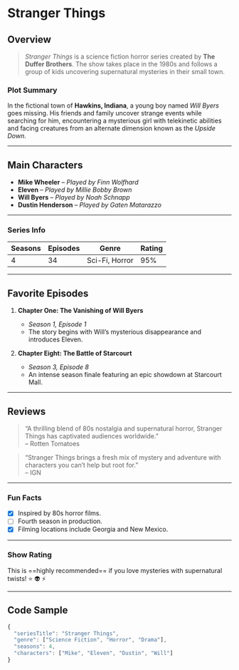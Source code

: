 # Stranger Things

## Overview

> *Stranger Things* is a science fiction horror series created by **The Duffer Brothers**. The show takes place in the 1980s and follows a group of kids uncovering supernatural mysteries in their small town.

### Plot Summary

In the fictional town of **Hawkins, Indiana**, a young boy named _Will Byers_ goes missing. His friends and family uncover strange events while searching for him, encountering a mysterious girl with telekinetic abilities and facing creatures from an alternate dimension known as the *Upside Down*.

---

## Main Characters

- **Mike Wheeler** – *Played by Finn Wolfhard*
- **Eleven** – *Played by Millie Bobby Brown*
- **Will Byers** – *Played by Noah Schnapp*
- **Dustin Henderson** – *Played by Gaten Matarazzo*

---

### Series Info

| Seasons | Episodes | Genre             | Rating |
| ------- | -------- | ----------------- | ------ |
| 4       | 34       | Sci-Fi, Horror    | 95%    |

---

## Favorite Episodes

1. **Chapter One: The Vanishing of Will Byers**
   - *Season 1, Episode 1*
   - The story begins with Will’s mysterious disappearance and introduces Eleven.

2. **Chapter Eight: The Battle of Starcourt**
   - *Season 3, Episode 8*
   - An intense season finale featuring an epic showdown at Starcourt Mall.

---

## Reviews

> “A thrilling blend of 80s nostalgia and supernatural horror, Stranger Things has captivated audiences worldwide.”  
> – Rotten Tomatoes

> “Stranger Things brings a fresh mix of mystery and adventure with characters you can’t help but root for.”  
> – IGN

---

### Fun Facts

- [x] Inspired by 80s horror films.
- [ ] Fourth season in production.  
- [x] Filming locations include Georgia and New Mexico.

---

### Show Rating

This is ==highly recommended== if you love mysteries with supernatural twists! :star: :alien: :zap:

---

## Code Sample

```javascript
{
  "seriesTitle": "Stranger Things",
  "genre": ["Science Fiction", "Horror", "Drama"],
  "seasons": 4,
  "characters": ["Mike", "Eleven", "Dustin", "Will"]
}
